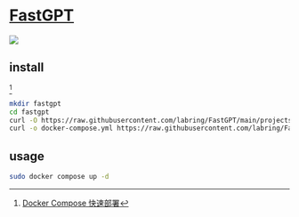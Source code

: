 # [FastGPT](https://github.com/labring/FastGPT)

![](https://img.shields.io/github/license/labring/FastGPT)

## install

[^1]

```sh
mkdir fastgpt
cd fastgpt
curl -O https://raw.githubusercontent.com/labring/FastGPT/main/projects/app/data/config.json
curl -o docker-compose.yml https://raw.githubusercontent.com/labring/FastGPT/main/files/docker/docker-compose-pgvector.yml
```

## usage

```sh
sudo docker compose up -d
```

[^1]: [Docker Compose 快速部署](https://doc.tryfastgpt.ai/docs/development/docker/)
